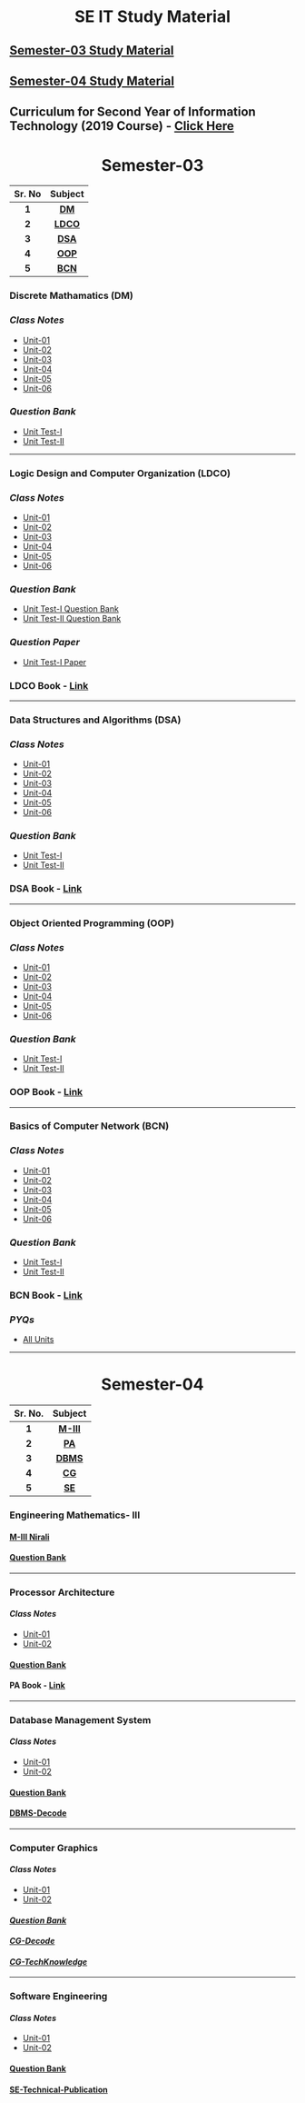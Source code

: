 <h1 align="center">SE IT Study Material</h1>

## [Semester-03 Study Material](#Semester-03)
## [Semester-04 Study Material](#Semester-04)

## Curriculum for Second Year of Information Technology (2019 Course) - [Click Here](https://drive.google.com/file/d/1t4_NaxDorLXJOF7V8tJcCkBBUlcWZ3bf/view)

<h1 align="center" id="Semester-03">Semester-03</h1>

 

| **Sr. No** | **Subject**|
| :---: | :---: |
| **1** | **[DM](#DM)** |
| **2** | **[LDCO](#LDCO)** |
| **3** | **[DSA](#DSA)** |
| **4** | **[OOP](#OOP)** |
| **5** | **[BCN](#BCN)** |


<h3 id='DM'>Discrete Mathamatics (DM)</h3>

### *Class Notes*
- [Unit-01](https://drive.google.com/drive/u/0/folders/1WD8k6K6aturCGE06THZa579SzNCfn3cd)
- [Unit-02](https://drive.google.com/drive/u/0/folders/1WJ7OFRHzJTo5g1ykjHP8NW-8ceRcyC3W)
- [Unit-03](https://drive.google.com/drive/u/0/folders/1qXoDUWcybiPlup3bz9v566mLLo1FPGxW)
- [Unit-04](https://drive.google.com/drive/u/0/folders/1nIXdriDDBS0gYuaFPd5Z75jH4gPnAu-M)
- [Unit-05](https://drive.google.com/drive/u/0/folders/1AIfqiF-Oe7VaPp-BfQToN6Pl6XeKe0i-)
- [Unit-06](https://drive.google.com/drive/u/0/folders/1fZzc1av_AfdD_c97qKAMP9-DlnZALkvJ)


### *Question Bank*
- [Unit Test-I](https://drive.google.com/file/d/1NvtdVFdc2uXcHddEdw36OQC5Y4tgAIbU/view)
- [Unit Test-II](https://drive.google.com/file/d/155PJCwDHdaRGoZlQnom0FgbFeWbtG2Z6/view)

<hr>

<h3 id='LDCO'>Logic Design and Computer Organization (LDCO)</h3>

### *Class Notes*
- [Unit-01](https://drive.google.com/drive/u/0/folders/13HFS-jvL6ssJjipdNwtZuT3qYBHILxm4)
- [Unit-02](https://drive.google.com/drive/u/0/folders/1Hah5JslJGx_plUGurXyg-k73H93OFBbv)
- [Unit-03](https://drive.google.com/drive/u/0/folders/1U0CycGt4_Iv18NkC1zsnpERQlHg3OQDM)
- [Unit-04](https://drive.google.com/drive/u/0/folders/1B4WCy71mAjvsS11YXGXLRUhM0KokZQYT)
- [Unit-05](https://drive.google.com/drive/u/0/folders/1WKF8jns5nveHqg7wZWpzQB13hmAaIYNB)
- [Unit-06](https://drive.google.com/drive/u/0/folders/1l164gVN0lmcX-UqEevpZtzifuvxsCW51)

### *Question Bank*
- [Unit Test-I Question Bank](https://drive.google.com/file/d/1r9VNEZgavc5-0MEbhETSV0ay5WPQeNk-/view)
- [Unit Test-II Question Bank](https://drive.google.com/file/d/1X6a-JgyeDGi_lQg1Fa8Jx_s8ylpDD38H/view)

### *Question Paper*
- [Unit Test-I Paper](https://drive.google.com/file/d/1r9VNEZgavc5-0MEbhETSV0ay5WPQeNk-/view?usp=drivesdk) 

 
 
 ### LDCO Book - [Link](https://drive.google.com/drive/u/0/folders/1VcTh3VkZHCdrdPfGZE6wyxVQGeFFGMp8)

<hr>

<h3 id='DSA'>Data Structures and Algorithms (DSA)</h3>

### *Class Notes*
- [Unit-01](https://drive.google.com/drive/u/0/folders/1s9i5amuXPqUyPqiJeFS0Ljz5iNWphqGL)
- [Unit-02](https://drive.google.com/drive/u/0/folders/1Y5qQUq5mh0wG2SWysbNgAEm5oFK14fI4)
- [Unit-03](https://drive.google.com/drive/u/0/folders/195Ano5RdzNIesg9c_Ok0WjKvon-udH8O)
- [Unit-04](https://drive.google.com/drive/u/0/folders/1qLUUmd8oTNcnM_qyCO8XNFjRdk1IU9ap)
- [Unit-05](https://drive.google.com/drive/u/0/folders/17CX-79yJEKjQ5uPMaua5Vv-Y3JwbVPOF)
- [Unit-06](https://drive.google.com/drive/u/0/folders/1Wt-jo5U9rK1jM3cictAh9aIurWoY6gxJ)

### *Question Bank*
- [Unit Test-I](https://drive.google.com/file/d/1XPUr-4DPOS5Ho84IAh2HzNbxG-p9bZ32/view)
- [Unit Test-II](https://drive.google.com/file/d/1pCxZjEjk9ffGN0nUW488U3FgufD-lNEw/view)
 
### DSA Book - [Link](https://drive.google.com/drive/u/0/folders/18-STDIEdTLTdvVM8bHJXOyEMEhb7KXev)

<hr>

<h3 id='OOP'>Object Oriented Programming (OOP)</h3>

### *Class Notes*
- [Unit-01](https://drive.google.com/drive/u/0/folders/1u4Q3RMf4gCWnQl-F5qNrBZJu2M0dAsPr)
- [Unit-02](https://drive.google.com/drive/u/0/folders/1OZJRezy3ZS8BGaX9PPHdbemTnXh52yD3)
- [Unit-03](https://drive.google.com/drive/u/0/folders/1MFoCIk7j-0meckLYir3KEqUjZLvSkdKq)
- [Unit-04](https://drive.google.com/drive/u/0/folders/1mfasV0G5omyRFPKgxeSSyKX1ddoDIEsj)
- [Unit-05](https://drive.google.com/drive/u/0/folders/1H3xFEYAm3sKkr55FZM_keFs9u7gho4X-)
- [Unit-06](https://drive.google.com/drive/u/0/folders/1VbmhjSUBMNGg-evMX-zkbF9_r6h3PthV)

### *Question Bank*
- [Unit Test-I](https://drive.google.com/file/d/13e1HI3dhgg88y3wFZzg1O7HcplaNBz79/view)
- [Unit Test-II](https://drive.google.com/file/d/1KXHxITFNx0ZY0CMzwWIJKKyHil5mCuz2/view)

 
### OOP Book - [Link](https://drive.google.com/drive/u/0/folders/1M4MrdmyVXE19NE46r1Au0zOQvCDo0CXv)

<hr>

<h3 id='BCN'>Basics of Computer Network (BCN)</h3>

### *Class Notes*
- [Unit-01](https://drive.google.com/drive/u/0/folders/1dwAufQoEgiEW6vbPcZoIWh7n4GCwEcMJ)
- [Unit-02](https://drive.google.com/drive/u/0/folders/1XbG6nPek0Ly3rxNoOoFgFKAMIqNlFXAv)
- [Unit-03](https://drive.google.com/drive/u/0/folders/1fJhArjC4IfLXY3ZoRh_syQS8uUr1gF_7)
- [Unit-04](https://drive.google.com/drive/u/0/folders/1GSPwbdydokZQu0iBa3pz9tHSQ_D_sWYo)
- [Unit-05](https://drive.google.com/drive/u/0/folders/1AftFbo3zzJgDrYwNyUkfGJUDEaD88H00)
- [Unit-06](https://drive.google.com/drive/u/0/folders/1dQBPsUbRnff0cuh-7EjD_XcpGQSSAL9S)

### *Question Bank*
- [Unit Test-I](https://drive.google.com/file/d/1XaG7-lJrz-Hyk1zFAmRvhxmzWO1tQdkQ/view)
- [Unit Test-II](https://drive.google.com/file/d/1LlKpbEuU54EjeUjFysjCgUB6n32Zm951/view)

### BCN Book - [Link](https://drive.google.com/drive/u/0/folders/11LtjW4XrCak3DUAf0O0MhULvpQUmJGaT) 

### *PYQs* 
- [All Units](https://drive.google.com/file/d/1X_hBpYp0HTPuJUmKViYPbZ2oRbjGsAUr/view)

<hr>


<h1 align="center" id="Semester-04">Semester-04</h1>

|**Sr. No.**| **Subject**|
| :---: | :---: |
| **1** | **[M-III](#M-III)** |
| **2** | **[PA](#PA)** |
| **3** | **[DBMS](#DBMS)** |
| **4** | **[CG](#CG)** |
| **5** | **[SE](#SE)** |



<h3 id='M-III'>Engineering Mathematics- III</h3>

#### [M-III Nirali](https://drive.google.com/drive/folders/10bpOKCqS7YwynS6IstSUnpcCiYlJ8qEs)

#### [Question Bank](https://drive.google.com/drive/folders/10n-FKUPhhj2V5ly7NYkViPoNw3Qvxtz8)


<hr>

<h3 id='PA'>Processor Architecture</h3>

#### *Class Notes*
- [Unit-01](https://drive.google.com/drive/u/0/folders/1dwAufQoEgiEW6vbPcZoIWh7n4GCwEcMJ)
- [Unit-02](https://drive.google.com/drive/u/0/folders/1XbG6nPek0Ly3rxNoOoFgFKAMIqNlFXAv)


#### [Question Bank](https://drive.google.com/drive/folders/1vjyOJBv35xI11nk06R-aV_ZdORthITUl)

#### PA Book - [Link](https://drive.google.com/drive/u/0/folders/11LtjW4XrCak3DUAf0O0MhULvpQUmJGaT)

<hr>

<h3 id='DBMS'>Database Management System</h3>

#### *Class Notes*
- [Unit-01](https://drive.google.com/drive/folders/1uaDLUP3Y5YRyl83Q0xxvOZUEKZqt4pcy)
- [Unit-02](https://drive.google.com/drive/folders/1uncMyYnTFIdtW28hyh4gVL8b-PyoLDZ-)


#### [Question Bank](https://drive.google.com/drive/folders/1usjyIhUd0Y0TMtpbjgnLZZti-QEhANY0)

#### [DBMS-Decode](https://drive.google.com/drive/folders/10pOsykGQXRVea3OZSa9y7gfUKTn_s6an)

<hr>

<h3 id='CG'>Computer Graphics</h3>

#### *Class Notes*
- [Unit-01](https://drive.google.com/drive/folders/1-JOvaDusVRcktEwjWW3r6xHTIXd3kZn4)
- [Unit-02](https://drive.google.com/drive/folders/1-tERe7xPpUOyuIRtTqF3dAdV-fKZ3x8B)

#### [*Question Bank*](https://drive.google.com/drive/folders/11VsvTsqav4lu93tlToS44S6695eb4gTd)

#### [*CG-Decode*](https://drive.google.com/drive/folders/1101KzOUykKp5EjbHWT_Zio-sypFrSl6W)
#### [*CG-TechKnowledge*](https://drive.google.com/drive/folders/115mXi0QD3ud8pywbfjh2aOgzJ86QNq3r)


<hr>

<h3 id='SE'>Software Engineering</h3>

#### *Class Notes*
- [Unit-01](https://drive.google.com/drive/folders/10WKPT3zZ7ASeGPukrwgnJW-IK8-a2uli)
- [Unit-02](https://drive.google.com/drive/folders/10WfGHS17VqrRZcqfH7Ye736IjfgF3I5P)


#### [Question Bank](https://drive.google.com/drive/folders/11IltV4UYh8txDy8f8VaDNghrnJPpRoDz)

#### [SE-Technical-Publication](https://drive.google.com/drive/folders/11G92Zi7UMDx-G2lLiD2ytFmXyhwoGqq4)

